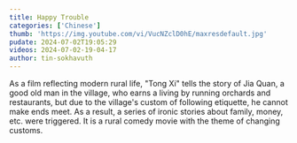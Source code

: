 ```yaml
---
title: Happy Trouble
categories: ['Chinese']
thumb: 'https://img.youtube.com/vi/VucNZclD0hE/maxresdefault.jpg'
pudate: 2024-07-02T19:05:29
videos: 2024-07-02-19-04-17
author: tin-sokhavuth
---
```

As a film reflecting modern rural life, "Tong Xi" tells the story of Jia Quan, a good old man in the village, who earns a living by running orchards and restaurants, but due to the village's custom of following etiquette, he cannot make ends meet. As a result, a series of ironic stories about family, money, etc. were triggered. It is a rural comedy movie with the theme of changing customs.